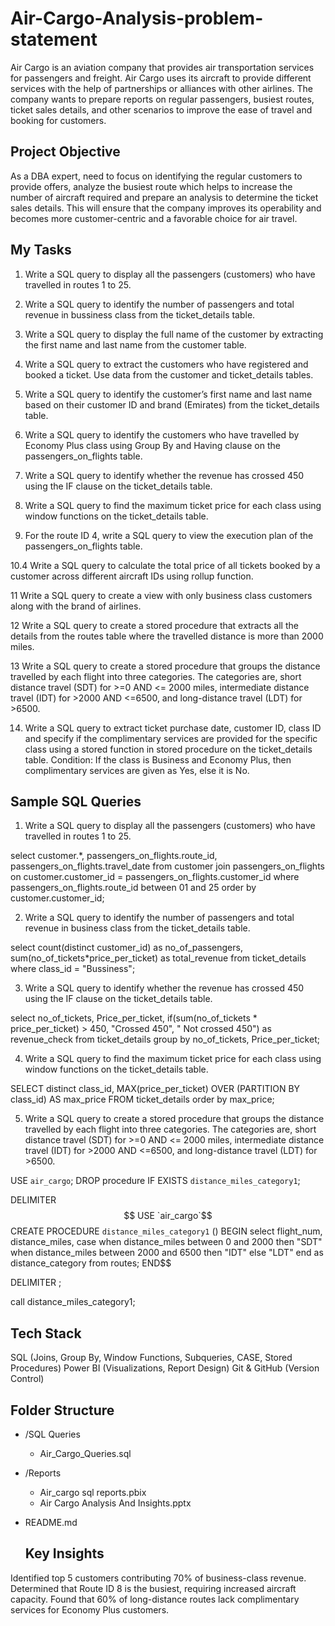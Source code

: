 # Air-Cargo-Analysis-problem-statement
Air Cargo is an aviation company that provides air transportation services for passengers and freight. Air Cargo uses its aircraft to provide different services with the help of partnerships or alliances with other airlines. The company wants to prepare reports on regular passengers, busiest routes, ticket sales details, and other scenarios to improve the ease of travel and booking for customers.

## Project Objective
As a DBA expert, need to focus on identifying the regular customers to provide offers, analyze the busiest route which helps to increase the number of aircraft required and prepare an analysis to determine the ticket sales details. This will ensure that the company improves its operability and becomes more customer-centric and a favorable choice for air travel.

## My Tasks
1. Write a SQL query to display all the passengers (customers) who have travelled in routes 1 to 25.

2. Write a SQL query to identify the number of passengers and total revenue in bussiness class from the ticket_details table. 

3. Write a SQL query to display the full name of the customer by extracting the first name and last name from the customer table. 

4. Write a SQL query to extract the customers who have registered and booked a ticket. Use data from the customer and ticket_details tables. 

5. Write a SQL query to identify the customer’s first name and last name based on their customer ID and brand (Emirates) from the ticket_details table. 

6. Write a SQL query to identify the customers who have travelled by Economy Plus class using Group By and Having clause on the passengers_on_flights table. 

7. Write a SQL query to identify whether the revenue has crossed 450 using the IF clause on the ticket_details table. 

8. Write a SQL query to find the maximum ticket price for each class using window functions on the ticket_details table. 

9. For the route ID 4, write a SQL query to view the execution plan of the passengers_on_flights table. 

10.4 Write a SQL query to calculate the total price of all tickets booked by a customer across different aircraft IDs using rollup function.

11 Write a SQL query to create a view with only business class customers along with the brand of airlines.

12 Write a SQL query to create a stored procedure that extracts all the details from the routes table where the travelled distance is more than 2000 miles. 

13 Write a SQL query to create a stored procedure that groups the distance travelled by each flight into three categories. The categories are, short distance travel (SDT) for >=0 AND <= 2000 miles, intermediate distance travel (IDT) for >2000 AND <=6500, and long-distance travel (LDT) for >6500. 

14. Write a SQL query to extract ticket purchase date, customer ID, class ID and specify if the complimentary services are provided for the specific class using a stored function in stored procedure on the ticket_details table. Condition: If the class is Business and Economy Plus, then complimentary services are given as Yes, else it is No.

## Sample SQL Queries
1. Write a SQL query to display all the passengers (customers) who have travelled in routes 1 to 25.

select customer.*, passengers_on_flights.route_id, passengers_on_flights.travel_date from customer
join passengers_on_flights on customer.customer_id = passengers_on_flights.customer_id
where passengers_on_flights.route_id between 01 and 25
order by customer.customer_id;

2. Write a SQL query to identify the number of passengers and total revenue in business class from the ticket_details table. 

select count(distinct customer_id) as no_of_passengers, 
sum(no_of_tickets*price_per_ticket) as total_revenue
from ticket_details 
where class_id = "Bussiness";

3.  Write a SQL query to identify whether the revenue has crossed 450 using the IF clause on the ticket_details table.

select no_of_tickets, Price_per_ticket,
if(sum(no_of_tickets * price_per_ticket) > 450, "Crossed 450", " Not crossed 450") as revenue_check 
from ticket_details
group by no_of_tickets, Price_per_ticket;

4. Write a SQL query to find the maximum ticket price for each class using window functions on the ticket_details table.

SELECT distinct class_id, 
MAX(price_per_ticket) OVER (PARTITION BY class_id) AS max_price
FROM ticket_details
order by max_price;

5. Write a SQL query to create a stored procedure that groups the distance travelled by each flight into three categories. The categories are, short distance travel (SDT) for >=0 AND <= 2000 miles, intermediate distance travel (IDT) for >2000 AND <=6500, and long-distance travel (LDT) for >6500. 

USE `air_cargo`;
DROP procedure IF EXISTS `distance_miles_category1`;

DELIMITER $$
USE `air_cargo`$$
CREATE PROCEDURE `distance_miles_category1` ()
BEGIN
select flight_num, distance_miles,
case
when distance_miles between 0 and 2000 then "SDT"
when distance_miles between 2000 and 6500 then "IDT"
else "LDT"
end as distance_category
from routes;
END$$

DELIMITER ;

call distance_miles_category1;

## Tech Stack
SQL (Joins, Group By, Window Functions, Subqueries, CASE, Stored Procedures)
Power BI (Visualizations, Report Design)
Git & GitHub (Version Control)

## Folder Structure
- /SQL Queries
  - Air_Cargo_Queries.sql
- /Reports
  - Air_cargo sql reports.pbix
  - Air Cargo Analysis And Insights.pptx
- README.md

  ## Key Insights
Identified top 5 customers contributing 70% of business-class revenue.
Determined that Route ID 8 is the busiest, requiring increased aircraft capacity.
Found that 60% of long-distance routes lack complimentary services for Economy Plus customers.
